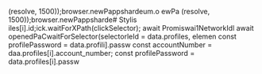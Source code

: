 (resolve, 1500));browser.newPappshardeum.o
ewPa
(resolve, 1500));browser.newPappsharde# Stylis
iles[i].id;ick.waitForXPath(clickSelector);
                            await Promiswai1NetworkIdl
                        await openedPaCwaitForSelector(selectorleId = data.profiles, elemen
        const profilePassword = data.profili].passw
        const accountNumber = daa.profiles[i].account_number;
        const profilePassword = data.profiles[i].passw

